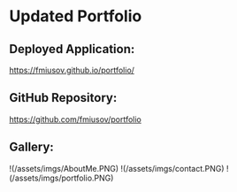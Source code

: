 # Updated Portfolio

## Deployed Application:
https://fmiusov.github.io/portfolio/

## GitHub Repository:
https://github.com/fmiusov/portfolio

## Gallery:

!(/assets/imgs/AboutMe.PNG)
!(/assets/imgs/contact.PNG)
!(/assets/imgs/portfolio.PNG)